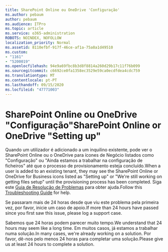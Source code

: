 ```yaml
---
title: SharePoint Online ou OneDrive 'Configuração'
ms.author: pebaum
author: pebaum
ms.audience: ITPro
ms.topic: article
ms.service: o365-administration
ROBOTS: NOINDEX, NOFOLLOW
localization_priority: Normal
ms.assetid: 8110efbf-917f-46ce-af1a-75a8a1d49510
ms.custom:
- "1161"
- "5200019"
ms.openlocfilehash: 94e9a69fbc8b3d8f8814a260d29b17c11f76b099
ms.sourcegitcommit: c6692ce0fa1358ec3529e59ca0ecdfdea4cdc759
ms.translationtype: MT
ms.contentlocale: pt-PT
ms.lasthandoff: 09/15/2020
ms.locfileid: "47771003"
---
```

# <a name="sharepoint-online-or-onedrive-setting-up"></a><span data-ttu-id="5d0ba-102">SharePoint Online ou OneDrive "Configuração"</span><span class="sxs-lookup"><span data-stu-id="5d0ba-102">SharePoint Online or OneDrive "Setting up"</span></span>

<span data-ttu-id="5d0ba-103">Quando um utilizador é adicionado a um inquilino existente, pode ver o SharePoint Online ou o OneDrive para ícones de Negócio listados como "Configuração" ou "Ainda estamos a trabalhar na configuração de ficheiros" até que o processo de provisionamento esteja concluído.</span><span class="sxs-lookup"><span data-stu-id="5d0ba-103">When a user is added to an existing tenant, they may see the SharePoint Online or OneDrive for Business icons listed as "Setting up" or "We're still working on getting files setup" until the provisioning process has been completed.</span></span> <span data-ttu-id="5d0ba-104">Siga este [Guia de Resolução de Problemas](https://docs.microsoft.com/sharepoint/support/sites/troubleshooting-guide-for-sites-stopped-at-provisioning) para obter ajuda.</span><span class="sxs-lookup"><span data-stu-id="5d0ba-104">Follow this [Troubleshooting Guide](https://docs.microsoft.com/sharepoint/support/sites/troubleshooting-guide-for-sites-stopped-at-provisioning) for help.</span></span>

<span data-ttu-id="5d0ba-105">Se passaram mais de 24 horas desde que viu este problema pela primeira vez, por favor, inicie um caso de apoio.</span><span class="sxs-lookup"><span data-stu-id="5d0ba-105">If more than 24 hours have passed since you first saw this issue, please log a support case.</span></span>

<span data-ttu-id="5d0ba-106">Sabemos que 24 horas podem parecer muito tempo.</span><span class="sxs-lookup"><span data-stu-id="5d0ba-106">We understand that 24 hours may seem like a long time.</span></span> <span data-ttu-id="5d0ba-107">Em muitos casos, já estamos a trabalhar numa solução.</span><span class="sxs-lookup"><span data-stu-id="5d0ba-107">In many cases, we're already working on a solution.</span></span> <span data-ttu-id="5d0ba-108">Por favor, dê-nos pelo menos 24 horas para completar uma solução.</span><span class="sxs-lookup"><span data-stu-id="5d0ba-108">Please give us at least 24 hours to complete a solution.</span></span>

